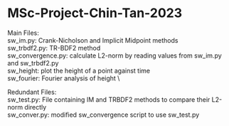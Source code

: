 # MSc-Project-Chin-Tan-2023 

Main Files: \
sw_im.py: Crank-Nicholson and Implicit Midpoint methods \
sw_trbdf2.py: TR-BDF2 method \
sw_convergence.py: calculate L2-norm by reading values from sw_im.py and sw_trbdf2.py \
sw_height: plot the height of a point against time \
sw_fourier: Fourier analysis of height  \


Redundant Files: \
sw_test.py: File containing IM and TRBDF2 methods to compare their L2-norm directly \
sw_conver.py: modified sw_convergence script to use sw_test.py 
